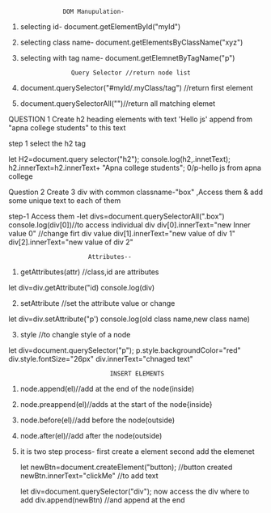                    DOM Manupulation-

1. selecting id-
document.getElementById("myId")

2. selecting class name-
document.getElementsByClassName("xyz")

3. selecting with tag name-
 document.getElemnetByTagName("p")

                     Query Selector //return node list

4. document.querySelector("#myId/.myClass/tag") //return first element

5. document.querySelectorAll("")//return all matching elemet

QUESTION 1
Create h2 heading elements with text 'Hello js' append from "apna college students" to this text

step 1 select the h2 tag

let H2=document.query selector("h2");
console.log(h2,.innetText);
h2.innerText=h2.innerText+ "Apna college students";
0/p-hello js from apna college

Question 2
Create 3 div with common classname-"box" ,Access them & add some unique text to each of them

step-1 Access them
-let divs=document.querySelectorAll(".box")
console.log(div[0])//to access individual div
div[0].innerText="new Inner value 0"  //change firt div value
div[1].innerText="new value of div 1"
div[2].innerText="new value of div 2"


                          Attributes--
1. getAttributes(attr)       //class,id are attributes                    

let div=div.getAttribute("id)
console.log(div)

2. setAttribute  //set the attribute value or change

let div=div.setAttribute("p')
console.log(old class name,new class name)

3. style //to changle style of a node

let div=document.querySelector("p");
p.style.backgroundColor="red" 
div.style.fontSize="26px"
div.innerText="chnaged text"


                                INSERT ELEMENTS
1. node.append(el)//add at the end of the node(inside)
2. node.preappend(el)//adds at the start of the node{inside}
3. node.before(el)//add before the node(outside)
4. node.after(el)//add after the node(outside)                                
1. it is two step process-
    first create a element
    second add the elemenet                                

    let newBtn=document.createElement("button); //button created
    newBtn.innerText="clickMe" //to add text

    let div=document.querySelector("div"); now access the div where to add 
    div.append(newBtn) //and append at the end